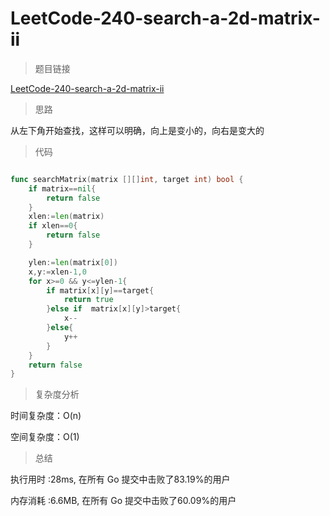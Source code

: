 #  LeetCode-240-search-a-2d-matrix-ii

>题目链接

[LeetCode-240-search-a-2d-matrix-ii](https://leetcode-cn.com/problems/search-a-2d-matrix-ii/)

>思路

从左下角开始查找，这样可以明确，向上是变小的，向右是变大的

>代码

```go

func searchMatrix(matrix [][]int, target int) bool {
    if matrix==nil{
        return false
    }
    xlen:=len(matrix)
    if xlen==0{
        return false
    }

    ylen:=len(matrix[0])
    x,y:=xlen-1,0
    for x>=0 && y<=ylen-1{
        if matrix[x][y]==target{
            return true
        }else if  matrix[x][y]>target{
            x--
        }else{
            y++
        }
    }
    return false
}

```

>复杂度分析

时间复杂度：O(n)

空间复杂度：O(1)

>总结

执行用时 :28ms, 在所有 Go 提交中击败了83.19%的用户
 
内存消耗 :6.6MB, 在所有 Go 提交中击败了60.09%的用户
